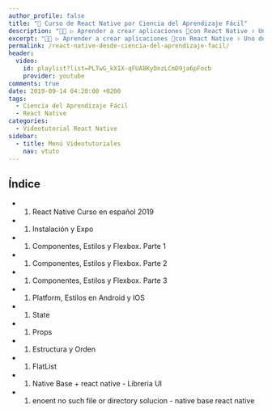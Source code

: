 ```yaml
---
author_profile: false
title: "🥇 Curso de React Native por Ciencia del Aprendizaje Fácil"
description: "👨‍💻 ▷ Aprender a crear aplicaciones 📲con React Native ✌️ Uno de los frameworks más importantes de creación de aplicaciones móviles nativas ⭐️"
excerpt: "👨‍💻 ▷ Aprender a crear aplicaciones 📲con React Native ✌️ Uno de los frameworks más importantes de creación de aplicaciones móviles nativas ⭐️"
permalink: /react-native-desde-ciencia-del-aprendizaje-facil/
header:
  video:
    id: playlist?list=PLTwG_kX1X-qFUA8KyDnzLCmD9ja6pFocb
    provider: youtube
comments: true
date: 2019-09-14 04:20:00 +0200
tags:
  - Ciencia del Aprendizaje Fácil
  - React Native
categories:
  - Videotutorial React Native
sidebar:
  - title: Menú Videotutoriales
    nav: vtuto
---
```


## &Iacute;ndice

* 1. React Native Curso en espa&ntilde;ol 2019
* 1. Instalaci&oacute;n y Expo
* 1. Componentes, Estilos y Flexbox. Parte 1
* 1. Componentes, Estilos y Flexbox. Parte 2
* 1. Componentes, Estilos y Flexbox. Parte 3
* 1. Platform, Estilos en Android y IOS
* 1. State
* 1. Props
* 1. Estructura y Orden
* 1. FlatList
* 1. Native Base + react native - Libreria UI
* 1. enoent no such file or directory solucion - native base react native